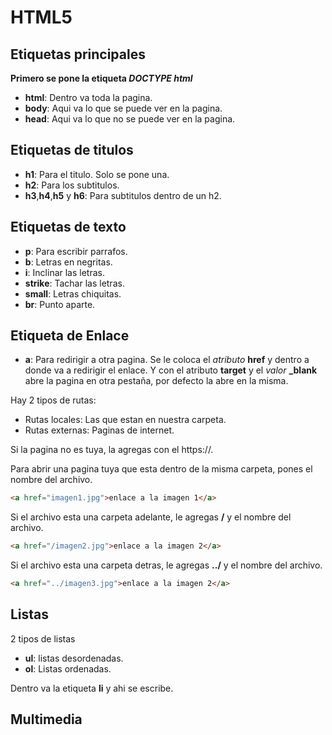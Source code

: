 # HTML5

## Etiquetas principales

**Primero se pone la etiqueta *DOCTYPE html***

- **html**: Dentro va toda la pagina.
- **body**: Aqui va lo que se puede ver en la pagina.
- **head**: Aqui va lo que no se puede ver en la pagina.

## Etiquetas de titulos

- **h1**: Para el titulo. Solo se pone una.
- **h2**: Para los subtitulos.
- **h3**,**h4**,**h5** y **h6**: Para subtitulos dentro de un h2.  

## Etiquetas de texto

- **p**: Para escribir parrafos.
- **b**: Letras en negritas.
- **i**: Inclinar las letras.
- **strike**: Tachar las letras. 
- **small**: Letras chiquitas.
- **br**: Punto aparte.

## Etiqueta de Enlace

- **a**: Para redirigir a otra pagina. Se le coloca el *atributo* **href** y dentro a donde va a redirigir el enlace. Y con el atributo **target** y el *valor* **_blank** abre la pagina en otra pestaña, por defecto la abre en la misma.

Hay 2 tipos de rutas:
  - Rutas locales: Las que estan en nuestra carpeta.
  - Rutas externas: Paginas de internet.

Si la pagina no es tuya, la agregas con el https://.

Para abrir una pagina tuya que esta dentro de la misma carpeta, pones el nombre del archivo.

```html
<a href="imagen1.jpg">enlace a la imagen 1</a>
```

Si el archivo esta una carpeta adelante, le agregas **/** y el nombre del archivo.

```html
<a href="/imagen2.jpg">enlace a la imagen 2</a>
```

Si el archivo esta una carpeta detras, le agregas **../** y el nombre del archivo.

```html
<a href="../imagen3.jpg">enlace a la imagen 2</a>
```

## Listas

2 tipos de listas

- **ul**: listas desordenadas.
- **ol**: Listas ordenadas.

Dentro va la etiqueta **li** y ahi se escribe.

## Multimedia